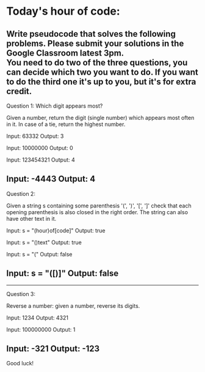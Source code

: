 Today's hour of code: 
==================
Write pseudocode that solves the following problems.  Please submit your solutions in the Google Classroom latest 3pm.<br>
You need to do two of the three questions, you can decide which two you want to do. If you want to do the third one it's up to you, but it's for extra credit.
------------------------------------------------------------------------------------------------------------------------------------------
Question 1: Which digit appears most?

Given a number, return the digit (single number) which appears most often in it. In case of a tie, return the highest number.

Input: 63332
Output: 3

Input: 10000000
Output: 0

Input: 123454321
Output: 4

Input: -4443
Output: 4
------------------------------------------------------------------------------------------------------------------------------------------
Question 2:

Given a string s containing some parenthesis '(', ')', '[', ']' check that each opening parenthesis is also closed in the right order. The string can also have other text in it.

Input: s = "(hour)of[code]"
Output: true

Input: s = "()text"
Output: true

Input: s = "("
Output: false

Input: s = "([)]"
Output: false
------------------------------------------------------------------------------------------------------------------------------------------
------------------------------------------------------------------------------------------------------------------------------------------
Question 3: 

Reverse a number: given a number, reverse its digits.

Input: 1234
Output: 4321

Input: 100000000
Output: 1

Input: -321
Output: -123
------------------------------------------------------------------------------------------------------------------------------------------

Good luck!

